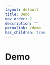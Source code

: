 ```yaml
---
layout: default
title: Demo
nav_order: 2
description: ""
permalink: /demo
has_children: true
---
```


# Demo
